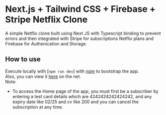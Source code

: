 # Next.js + Tailwind CSS + Firebase + Stripe Netflix Clone
A simple Netflix clone built using Next JS with Typescript binding to prevent errors and then integrated with Stripe for subscriptions Netflix plans and Firebase for Authenication and Storage.

## How to use
Execute locally with [`npm run dev`] with [npm](https://docs.npmjs.com/cli/init) to bootstrap the app. \
Also, you can view it [here](https://netflix-clone-by-daniel-brai.vercel.app/) on the net. \
Note: 
 - To access the Home page of the app, you must first be a subscriber by entering a test card details which are 4242424242424242, and any expiry date like 02/25 and cv like 200 and you can cancel the subscription at any time.

